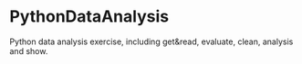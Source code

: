 # PythonDataAnalysis
Python data analysis exercise, including get&amp;read, evaluate, clean, analysis and show.
